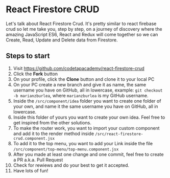 # React Firestore CRUD

Let's talk about React Firestore Crud. It's pretty similar to react firebase crud so let me take you, step by step, on a journey of discovery where the amazing JavaScript ES6, React and Redux will come together so we can Create, Read, Update and Delete data from Firestore.

## Steps to start

1. Visit https://github.com/codetapacademy/react-firestore-crud
1. Click the **Fork** button
1. On your profile, click the **Clone** button and clone it to your local PC
1. On your PC create a new branch and give it as name, the same username you have on GitHub, all in lowercase, example: `git checkout -b marianzburlea`, where `marianzburlea` is my GitHub username.
1. Inside the `/src/component/idea` folder you want to create one folder of your own, and name it the same username you have on GitHub, all in lowercase.
1. Inside this folder of yours you want to create your own idea. Feel free to get inspired from the other solutions.
1. To make the router work, you want to import your custom component and add it to the render method inside `/src/react-firestore-crud.component.jsx`
1. To add it to the top menu, you want to add your Link inside the file `/src/component/top-menu/top-menu.component.jsx`
1. After you made at least one change and one commit, feel free to create a PR a.k.a. Pull Request
1. Check for rewiews and do your best to get it accepted.
1. Have lots of fun!
